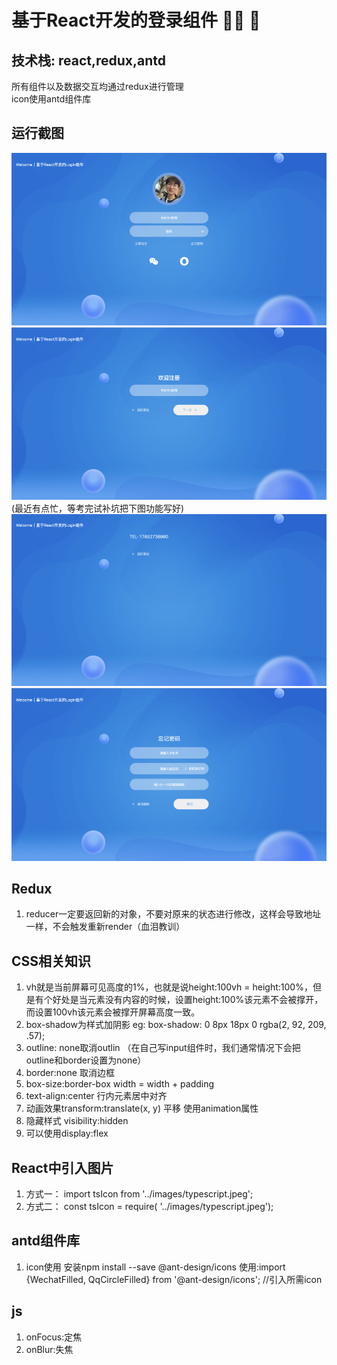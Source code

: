 # 基于React开发的登录组件 :technologist: :stars:

## 技术栈: react,redux,antd 
所有组件以及数据交互均通过redux进行管理          
icon使用antd组件库

## 运行截图
![](./src/asset/images/screenshot/screenshot1.png)
![](./src/asset/images/screenshot/screenshot2.png)
(最近有点忙，等考完试补坑把下图功能写好)
![](./src/asset/images/screenshot/screenshot3.png)
![](./src/asset/images/screenshot/screenshot4.png)


## Redux
1. reducer一定要返回新的对象，不要对原来的状态进行修改，这样会导致地址一样，不会触发重新render（血泪教训）

## CSS相关知识
1. vh就是当前屏幕可见高度的1%，也就是说height:100vh = height:100%，但是有个好处是当元素没有内容的时候，设置height:100%该元素不会被撑开，而设置100vh该元素会被撑开屏幕高度一致。
2. box-shadow为样式加阴影 eg: box-shadow: 0 8px 18px 0 rgba(2, 92, 209, .57);
3. outline: none取消outlin （在自己写input组件时，我们通常情况下会把outline和border设置为none）
4. border:none 取消边框
5. box-size:border-box width = width + padding
6. text-align:center 行内元素居中对齐
7. 动画效果transform:translate(x, y) 平移 使用animation属性
8. 隐藏样式 visibility:hidden
9. 可以使用display:flex

## React中引入图片
1. 方式一： import tsIcon from '../images/typescript.jpeg';
2. 方式二： const tsIcon = require( '../images/typescript.jpeg');

## antd组件库
1. icon使用 安装npm install --save @ant-design/icons 使用:import {WechatFilled, QqCircleFilled} from '@ant-design/icons'; //引入所需icon

## js
1. onFocus:定焦
2. onBlur:失焦
